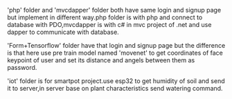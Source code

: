'php' folder and 'mvcdapper' folder both have same login and signup page but implement in different way.php folder is with php and connect to database with PDO,mvcdapper
is with c# in mvc project of .net and use dapper to communicate with database.

'Form+Tensorflow' folder have that login and signup page but the difference is that here use pre train model named 'movenet' to get coordinates of face keypoint of user and set
its distance and angels between them as password.

'iot' folder is for smartpot project.use esp32 to get humidity of soil and send it to server,in server base on plant characteristics send ‌watering command.
